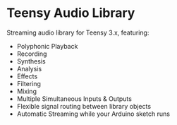 Teensy Audio Library
====================

Streaming audio library for Teensy 3.x, featuring:

* Polyphonic Playback
* Recording
* Synthesis
* Analysis
* Effects
* Filtering
* Mixing
* Multiple Simultaneous Inputs & Outputs
* Flexible signal routing between library objects
* Automatic Streaming while your Arduino sketch runs
